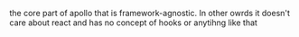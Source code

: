 
the core part of apollo that is framework-agnostic. In other owrds it doesn't care about react and has no concept of hooks or anytihng like that
